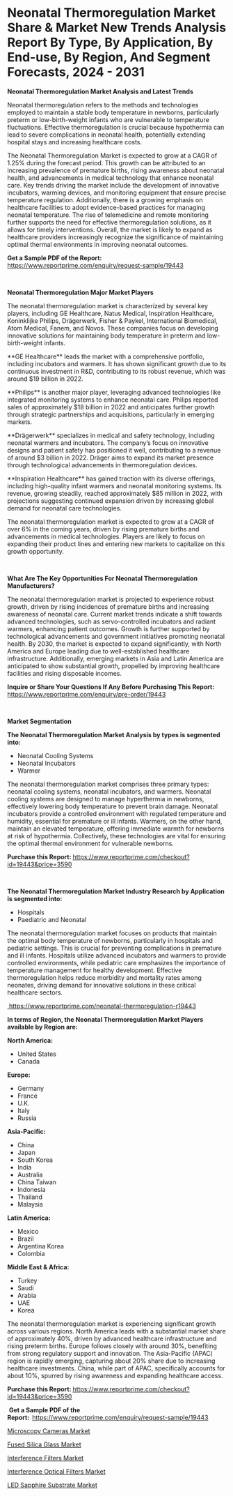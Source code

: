 <p><h1>Neonatal Thermoregulation Market Share & Market New Trends Analysis Report By Type, By Application, By End-use, By Region, And Segment Forecasts, 2024 - 2031</h1></p><p><strong>Neonatal Thermoregulation Market Analysis and Latest Trends</strong></p>
<p><p>Neonatal thermoregulation refers to the methods and technologies employed to maintain a stable body temperature in newborns, particularly preterm or low-birth-weight infants who are vulnerable to temperature fluctuations. Effective thermoregulation is crucial because hypothermia can lead to severe complications in neonatal health, potentially extending hospital stays and increasing healthcare costs.</p><p>The Neonatal Thermoregulation Market is expected to grow at a CAGR of 1.25% during the forecast period. This growth can be attributed to an increasing prevalence of premature births, rising awareness about neonatal health, and advancements in medical technology that enhance neonatal care. Key trends driving the market include the development of innovative incubators, warming devices, and monitoring equipment that ensure precise temperature regulation. Additionally, there is a growing emphasis on healthcare facilities to adopt evidence-based practices for managing neonatal temperature. The rise of telemedicine and remote monitoring further supports the need for effective thermoregulation solutions, as it allows for timely interventions. Overall, the market is likely to expand as healthcare providers increasingly recognize the significance of maintaining optimal thermal environments in improving neonatal outcomes.</p></p>
<p><strong>Get a Sample PDF of the Report:&nbsp;</strong> <a href="https://www.reportprime.com/enquiry/request-sample/19443?utm_campaign=2012&utm_medium=2&utm_source=Github&utm_content=ia&utm_term=25122024&utm_id=neonatal-thermoregulation">https://www.reportprime.com/enquiry/request-sample/19443</a></p>
<p>&nbsp;</p>
<p><strong>Neonatal Thermoregulation Major Market Players</strong></p>
<p><p>The neonatal thermoregulation market is characterized by several key players, including GE Healthcare, Natus Medical, Inspiration Healthcare, Koninklijke Philips, Drägerwerk, Fisher & Paykel, International Biomedical, Atom Medical, Fanem, and Novos. These companies focus on developing innovative solutions for maintaining body temperature in preterm and low-birth-weight infants.</p><p>**GE Healthcare** leads the market with a comprehensive portfolio, including incubators and warmers. It has shown significant growth due to its continuous investment in R&D, contributing to its robust revenue, which was around $19 billion in 2022.</p><p>**Philips** is another major player, leveraging advanced technologies like integrated monitoring systems to enhance neonatal care. Philips reported sales of approximately $18 billion in 2022 and anticipates further growth through strategic partnerships and acquisitions, particularly in emerging markets.</p><p>**Drägerwerk** specializes in medical and safety technology, including neonatal warmers and incubators. The company’s focus on innovative designs and patient safety has positioned it well, contributing to a revenue of around $3 billion in 2022. Dräger aims to expand its market presence through technological advancements in thermoregulation devices.</p><p>**Inspiration Healthcare** has gained traction with its diverse offerings, including high-quality infant warmers and neonatal monitoring systems. Its revenue, growing steadily, reached approximately $85 million in 2022, with projections suggesting continued expansion driven by increasing global demand for neonatal care technologies.</p><p>The neonatal thermoregulation market is expected to grow at a CAGR of over 6% in the coming years, driven by rising premature births and advancements in medical technologies. Players are likely to focus on expanding their product lines and entering new markets to capitalize on this growth opportunity.</p></p>
<p>&nbsp;</p>
<p><strong>What Are The Key Opportunities For Neonatal Thermoregulation Manufacturers?</strong></p>
<p><p>The neonatal thermoregulation market is projected to experience robust growth, driven by rising incidences of premature births and increasing awareness of neonatal care. Current market trends indicate a shift towards advanced technologies, such as servo-controlled incubators and radiant warmers, enhancing patient outcomes. Growth is further supported by technological advancements and government initiatives promoting neonatal health. By 2030, the market is expected to expand significantly, with North America and Europe leading due to well-established healthcare infrastructure. Additionally, emerging markets in Asia and Latin America are anticipated to show substantial growth, propelled by improving healthcare facilities and rising disposable incomes.</p></p>
<p><strong>Inquire or Share Your Questions If Any Before Purchasing This Report:</strong> <a href="https://www.reportprime.com/enquiry/pre-order/19443?utm_campaign=2012&utm_medium=2&utm_source=Github&utm_content=ia&utm_term=25122024&utm_id=neonatal-thermoregulation">https://www.reportprime.com/enquiry/pre-order/19443</a></p>
<p>&nbsp;</p>
<p><strong>Market Segmentation</strong></p>
<p><strong>The Neonatal Thermoregulation Market Analysis by types is segmented into:</strong></p>
<p><ul><li>Neonatal Cooling Systems</li><li>Neonatal Incubators</li><li>Warmer</li></ul></p>
<p><p>The neonatal thermoregulation market comprises three primary types: neonatal cooling systems, neonatal incubators, and warmers. Neonatal cooling systems are designed to manage hyperthermia in newborns, effectively lowering body temperature to prevent brain damage. Neonatal incubators provide a controlled environment with regulated temperature and humidity, essential for premature or ill infants. Warmers, on the other hand, maintain an elevated temperature, offering immediate warmth for newborns at risk of hypothermia. Collectively, these technologies are vital for ensuring the optimal thermal environment for vulnerable newborns.</p></p>
<p><strong>Purchase this Report:&nbsp;</strong><a href="https://www.reportprime.com/checkout?id=19443&price=3590&utm_campaign=2012&utm_medium=2&utm_source=Github&utm_content=ia&utm_term=25122024&utm_id=neonatal-thermoregulation">https://www.reportprime.com/checkout?id=19443&price=3590</a></p>
<p>&nbsp;</p>
<p><strong>The Neonatal Thermoregulation Market Industry Research by Application is segmented into:</strong></p>
<p><ul><li>Hospitals</li><li>Paediatric and Neonatal</li></ul></p>
<p><p>The neonatal thermoregulation market focuses on products that maintain the optimal body temperature of newborns, particularly in hospitals and pediatric settings. This is crucial for preventing complications in premature and ill infants. Hospitals utilize advanced incubators and warmers to provide controlled environments, while pediatric care emphasizes the importance of temperature management for healthy development. Effective thermoregulation helps reduce morbidity and mortality rates among neonates, driving demand for innovative solutions in these critical healthcare sectors.</p></p>
<p><a href="https://www.reportprime.com/neonatal-thermoregulation-r19443?utm_campaign=2012&utm_medium=2&utm_source=Github&utm_content=ia&utm_term=25122024&utm_id=neonatal-thermoregulation">&nbsp;https://www.reportprime.com/neonatal-thermoregulation-r19443</a></p>
<p><strong>In terms of Region, the Neonatal Thermoregulation Market Players available by Region are:</strong></p>
<p>
    <p> <strong> North America: </strong>
        <ul>
            <li>United States</li>
            <li>Canada</li>
        </ul>
        </p> 
    <p> <strong> Europe: </strong>
        <ul>
            <li>Germany</li>
            <li>France</li>
            <li>U.K.</li>
            <li>Italy</li>
            <li>Russia</li>
        </ul>
        </p> 
    <p> <strong> Asia-Pacific: </strong>
        <ul>
            <li>China</li>
            <li>Japan</li>
            <li>South Korea</li>
            <li>India</li>
            <li>Australia</li>
            <li>China Taiwan</li>
            <li>Indonesia</li>
            <li>Thailand</li>
            <li>Malaysia</li>
        </ul>
        </p> 
    <p> <strong> Latin America: </strong>
        <ul>
            <li>Mexico</li>
            <li>Brazil</li>
            <li>Argentina Korea</li>
            <li>Colombia</li>
        </ul>
        </p> 
    <p> <strong> Middle East & Africa: </strong>
        <ul>
            <li>Turkey</li>
            <li>Saudi</li>
            <li>Arabia</li>
            <li>UAE</li>
            <li>Korea</li>
        </ul>
    </p>
    </p>
<p><p>The neonatal thermoregulation market is experiencing significant growth across various regions. North America leads with a substantial market share of approximately 40%, driven by advanced healthcare infrastructure and rising preterm births. Europe follows closely with around 30%, benefiting from strong regulatory support and innovation. The Asia-Pacific (APAC) region is rapidly emerging, capturing about 20% share due to increasing healthcare investments. China, while part of APAC, specifically accounts for about 10%, spurred by rising awareness and expanding healthcare access.</p></p>
<p><strong>Purchase this Report: </strong><a href="https://www.reportprime.com/checkout?id=19443&price=3590&utm_campaign=2012&utm_medium=2&utm_source=Github&utm_content=ia&utm_term=25122024&utm_id=neonatal-thermoregulation">https://www.reportprime.com/checkout?id=19443&price=3590</a></p>
<p>&nbsp;<strong>Get a Sample PDF of the Report:&nbsp;&nbsp;</strong><a href="https://www.reportprime.com/enquiry/request-sample/19443?utm_campaign=2012&utm_medium=2&utm_source=Github&utm_content=ia&utm_term=25122024&utm_id=neonatal-thermoregulation">https://www.reportprime.com/enquiry/request-sample/19443</a></p>
<p><strong></strong></p>
<p><p><a href="https://www.linkedin.com/pulse/detailed-analysis-microscopy-cameras-market-size-dynamics-forecasted-vli3f?utm_campaign=2012&utm_medium=2&utm_source=Github&utm_content=ia&utm_term=25122024&utm_id=neonatal-thermoregulation">Microscopy Cameras Market</a></p><p><a href="https://www.linkedin.com/pulse/p-factrackr-ho6he?utm_campaign=2012&utm_medium=2&utm_source=Github&utm_content=ia&utm_term=25122024&utm_id=neonatal-thermoregulation">Fused Silica Glass Market</a></p><p><a href="https://www.linkedin.com/pulse/rev-athenaur-okk4f?utm_campaign=2012&utm_medium=2&utm_source=Github&utm_content=ia&utm_term=25122024&utm_id=neonatal-thermoregulation">Interference Filters Market</a></p><p><a href="https://www.linkedin.com/pulse/interference-optical-filters-market-size-expanding-cagr-101-period-9aurf?utm_campaign=2012&utm_medium=2&utm_source=Github&utm_content=ia&utm_term=25122024&utm_id=neonatal-thermoregulation">Interference Optical Filters Market</a></p><p><a href="https://www.linkedin.com/pulse/led-sapphire-substrate-market-report-drivi-hashub-pq6bf?utm_campaign=2012&utm_medium=2&utm_source=Github&utm_content=ia&utm_term=25122024&utm_id=neonatal-thermoregulation">LED Sapphire Substrate Market</a></p></p>